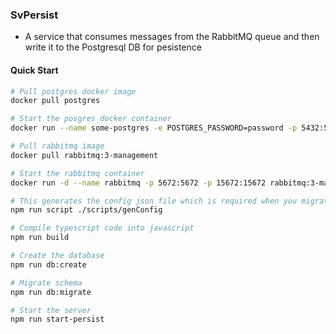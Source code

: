 ### SvPersist
- A service that consumes messages from the RabbitMQ queue and then write it to the Postgresql DB for pesistence

#### Quick Start

```bash
# Pull postgres docker image
docker pull postgres

# Start the posgres docker container
docker run --name some-postgres -e POSTGRES_PASSWORD=password -p 5432:5431 -d postgres

# Pull rabbitmq image
docker pull rabbitmq:3-management

# Start the rabbitmq container
docker run -d --name rabbitmq -p 5672:5672 -p 15672:15672 rabbitmq:3-management

# This generates the config json file which is required when you migrate the schemas to the database
npm run script ./scripts/genConfig

# Compile typescript code into javascript
npm run build

# Create the database
npm run db:create

# Migrate schema
npm run db:migrate

# Start the server
npm run start-persist
```